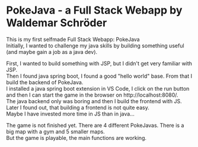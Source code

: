 # PokeJava - a Full Stack Webapp by Waldemar Schröder
This is my first selfmade Full Stack Webapp: PokeJava <br />
Initially, I wanted to challenge my java skills by building something useful (and maybe gain a job as a java dev). <br />

First, I wanted to build something with JSP, but I didn't get very familiar with JSP. <br />
Then I found java spring boot, I found a good "hello world" base. From that I build the backend of PokeJava. <br />
I installed a java spring boot extension in VS Code, I click on the run button and then I can start the game in the browser on http://localhost:8080/. <br />
The java backend only was boring and then I build the frontend with JS. <br />
Later I found out, that building a frontend is not quite easy. <br />
Maybe I have invested more time in JS than in java... <br />

The game is not finished yet. There are 4 different PokeJavas. There is a big map with a gym and 5 smaller maps. <br />
But the game is playable, the main functions are working. <br />
